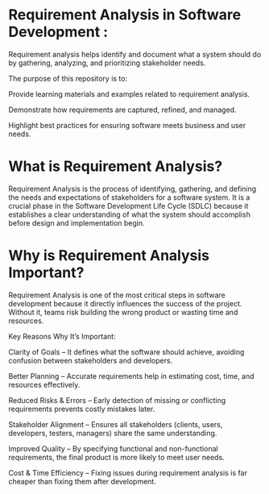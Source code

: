 # Requirement Analysis in Software Development :

Requirement analysis helps identify and document what a system should do by gathering, analyzing, and prioritizing stakeholder needs.

The purpose of this repository is to:

Provide learning materials and examples related to requirement analysis.

Demonstrate how requirements are captured, refined, and managed.

Highlight best practices for ensuring software meets business and user needs.

# What is Requirement Analysis?

Requirement Analysis is the process of identifying, gathering, and defining the needs and expectations of stakeholders for a software system. It is a crucial phase in the Software Development Life Cycle (SDLC) because it establishes a clear understanding of what the system should accomplish before design and implementation begin.

# Why is Requirement Analysis Important?

Requirement Analysis is one of the most critical steps in software development because it directly influences the success of the project. Without it, teams risk building the wrong product or wasting time and resources.

Key Reasons Why It’s Important:

Clarity of Goals – It defines what the software should achieve, avoiding confusion between stakeholders and developers.

Better Planning – Accurate requirements help in estimating cost, time, and resources effectively.

Reduced Risks & Errors – Early detection of missing or conflicting requirements prevents costly mistakes later.

Stakeholder Alignment – Ensures all stakeholders (clients, users, developers, testers, managers) share the same understanding.

Improved Quality – By specifying functional and non-functional requirements, the final product is more likely to meet user needs.

Cost & Time Efficiency – Fixing issues during requirement analysis is far cheaper than fixing them after development.


